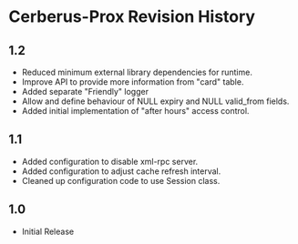 # Cerberus-Prox Revision History #

## 1.2 ##
  * Reduced minimum external library dependencies for runtime.
  * Improve API to provide more information from "card" table.
  * Added separate "Friendly" logger
  * Allow and define behaviour of NULL expiry and NULL valid\_from fields.
  * Added initial implementation of "after hours" access control.

## 1.1 ##
  * Added configuration to disable xml-rpc server.
  * Added configuration to adjust cache refresh interval.
  * Cleaned up configuration code to use Session class.

## 1.0 ##
  * Initial Release